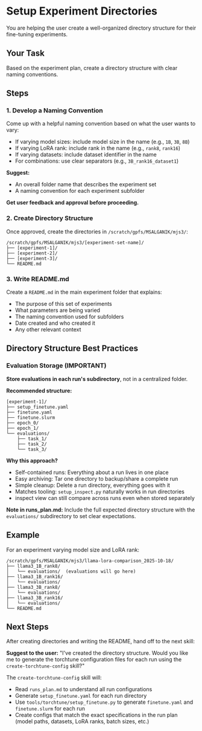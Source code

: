 # Setup Experiment Directories

You are helping the user create a well-organized directory structure for their fine-tuning experiments.

## Your Task

Based on the experiment plan, create a directory structure with clear naming conventions.

## Steps

### 1. Develop a Naming Convention

Come up with a helpful naming convention based on what the user wants to vary:
- If varying model sizes: include model size in the name (e.g., `1B`, `3B`, `8B`)
- If varying LoRA rank: include rank in the name (e.g., `rank8`, `rank16`)
- If varying datasets: include dataset identifier in the name
- For combinations: use clear separators (e.g., `3B_rank16_dataset1`)

**Suggest:**
- An overall folder name that describes the experiment set
- A naming convention for each experiment subfolder

**Get user feedback and approval before proceeding.**

### 2. Create Directory Structure

Once approved, create the directories in `/scratch/gpfs/MSALGANIK/mjs3/`:

```
/scratch/gpfs/MSALGANIK/mjs3/[experiment-set-name]/
├── [experiment-1]/
├── [experiment-2]/
├── [experiment-3]/
└── README.md
```

### 3. Write README.md

Create a `README.md` in the main experiment folder that explains:
- The purpose of this set of experiments
- What parameters are being varied
- The naming convention used for subfolders
- Date created and who created it
- Any other relevant context

## Directory Structure Best Practices

### Evaluation Storage (IMPORTANT)

**Store evaluations in each run's subdirectory**, not in a centralized folder.

**Recommended structure:**
```
[experiment-1]/
├── setup_finetune.yaml
├── finetune.yaml
├── finetune.slurm
├── epoch_0/
├── epoch_1/
└── evaluations/
    ├── task_1/
    ├── task_2/
    └── task_3/
```

**Why this approach?**
- Self-contained runs: Everything about a run lives in one place
- Easy archiving: Tar one directory to backup/share a complete run
- Simple cleanup: Delete a run directory, everything goes with it
- Matches tooling: `setup_inspect.py` naturally works in run directories
- inspect view can still compare across runs even when stored separately

**Note in runs_plan.md:** Include the full expected directory structure with the `evaluations/` subdirectory to set clear expectations.

## Example

For an experiment varying model size and LoRA rank:

```
/scratch/gpfs/MSALGANIK/mjs3/llama-lora-comparison_2025-10-18/
├── llama3_1B_rank8/
│   └── evaluations/  (evaluations will go here)
├── llama3_1B_rank16/
│   └── evaluations/
├── llama3_3B_rank8/
│   └── evaluations/
├── llama3_3B_rank16/
│   └── evaluations/
└── README.md
```

## Next Steps

After creating directories and writing the README, hand off to the next skill:

**Suggest to the user:** "I've created the directory structure. Would you like me to generate the torchtune configuration files for each run using the `create-torchtune-config` skill?"

The `create-torchtune-config` skill will:
- Read `runs_plan.md` to understand all run configurations
- Generate `setup_finetune.yaml` for each run directory
- Use `tools/torchtune/setup_finetune.py` to generate `finetune.yaml` and `finetune.slurm` for each run
- Create configs that match the exact specifications in the run plan (model paths, datasets, LoRA ranks, batch sizes, etc.)
